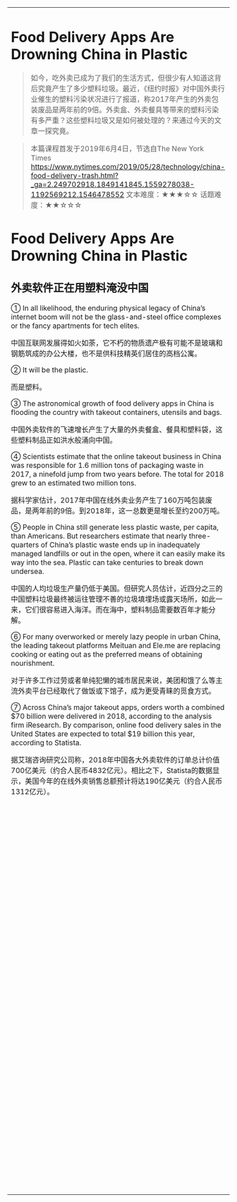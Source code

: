 <html>

<table>
    <tr>
        <td style="vertical-align:top;margin-top:0%;width: 45%">  

# Food Delivery Apps Are Drowning China in Plastic  

>如今，吃外卖已成为了我们的生活方式，但很少有人知道这背后究竟产生了多少塑料垃圾。最近，《纽约时报》对中国外卖行业催生的塑料污染状况进行了报道，称2017年产生的外卖包装废品是两年前的9倍。外卖盒、外卖餐具等带来的塑料污染有多严重？这些塑料垃圾又是如何被处理的？来通过今天的文章一探究竟。

>本篇课程首发于2019年6月4日，节选自The New York Times
https://www.nytimes.com/2019/05/28/technology/china-food-delivery-trash.html?_ga=2.249702918.1849141845.1559278038-1192569212.1546478552
文本难度：★★★☆☆
话题难度：★★☆☆☆

# Food Delivery Apps Are Drowning China in Plastic  
## 外卖软件正在用塑料淹没中国  

① In all likelihood, the enduring physical legacy of China’s internet boom will not be the glass-and-steel office complexes or the fancy apartments for tech elites.  

中国互联网发展得如火如荼，它不朽的物质遗产极有可能不是玻璃和钢筋筑成的办公大楼，也不是供科技精英们居住的高档公寓。  

② It will be the plastic.  

而是塑料。  

③ The astronomical growth of food delivery apps in China is flooding the country with takeout containers, utensils and bags.   

中国外卖软件的飞速增长产生了大量的外卖餐盒、餐具和塑料袋，这些塑料制品正如洪水般涌向中国。  

④ Scientists estimate that the online takeout business in China was responsible for 1.6 million tons of packaging waste in 2017, a ninefold jump from two years before. The total for 2018 grew to an estimated two million tons.  

据科学家估计，2017年中国在线外卖业务产生了160万吨包装废品，是两年前的9倍。到2018年，这一总数更是增长至约200万吨。  

⑤ People in China still generate less plastic waste, per capita, than Americans. But researchers estimate that nearly three-quarters of China’s plastic waste ends up in inadequately managed landfills or out in the open, where it can easily make its way into the sea. Plastic can take centuries to break down undersea.  

中国的人均垃圾生产量仍低于美国。但研究人员估计，近四分之三的中国塑料垃圾最终被运往管理不善的垃圾填埋场或露天场所，如此一来，它们很容易进入海洋。而在海中，塑料制品需要数百年才能分解。  

⑥ For many overworked or merely lazy people in urban China, the leading takeout platforms Meituan and Ele.me are replacing cooking or eating out as the preferred means of obtaining nourishment.   

对于许多工作过劳或者单纯犯懒的城市居民来说，美团和饿了么等主流外卖平台已经取代了做饭或下馆子，成为更受青睐的觅食方式。  

⑦ Across China’s major takeout apps, orders worth a combined $70 billion were delivered in 2018, according to the analysis firm iResearch. By comparison, online food delivery sales in the United States are expected to total $19 billion this year, according to Statista.  

据艾瑞咨询研究公司称，2018年中国各大外卖软件的订单总计价值700亿美元（约合人民币4832亿元）。相比之下，Statista的数据显示，美国今年的在线外卖销售总额预计将达190亿美元（约合人民币1312亿元）。  

 </td>
    <td style="vertical-align:top;margin-top:0%">

##  ▍生词好句
1. food delivery    
    送餐  

2. drown  /draʊn/   
    vt. 淹死，溺死  
    drown sth. 把……淹没，淹死  

3. in all likelihood    
    极有可能（相当于possibly, very likely）  

4. enduring  /ɪn'dʊrɪŋ, ɪn'dʒʊərɪŋ/   
    adj. 经久不衰的，历久弥坚的（long）  
    enduring appeal 持续的魅力  
    enduring hatred 不解的宿仇  

5. complex  /'kɒmpleks/   
    n. 办公大楼，综合大楼  

6. astronomical  /ˌæstrə'nɒmɪkəl/   
    adj. 极为巨大的，天文数字的  
    astronomical growth 飞速增长（比rapid growth更快）  

7. utensil  /juː'tensɪl/   
    n. 餐具  

8. ninefold  /'naɪnfəʊld/   
    adj. 九倍多的，九倍的  
    基数词+fold 几倍的  
    threefold 三倍的  
    fourfold 四倍的  

9. per capita    
    人均  

10. generate  /'dʒenəreɪt/  
    vt. 产生，制造  
    generate profits 产生利润  
    generate electricity 发电  
    generate plastic waste 制造塑料垃圾  

11. end up in some place    
    最终去到某地  
    I ended up in the college I dreamed of. 我最终去到了我梦想中的大学。  

12. make its way into...   
    进入......  
    make its way into mainstream 进入主流  

13. break down    
    分解，降解  

14. overworked  /ˌəʊvə'wɜːkt/   
    adj. 工作过劳的  

15. nourishment  /'nɜrɪʃmənt, 'nʌrɪʃmənt/   
    n. 食物；滋养品，营养品  
    obtain nourishment from the soil 从泥土中获取养分  

16. means  /miːnz/   
    n. 方法  

17. sth. worth + 价格    
    价值多少的东西  
    a piano worth 20 thousand dollars  
    价值20000美元的钢琴  
    a lesson worth 1000 yuan   
    价值1000 元的课  

18. by comparison    
    对比之下  
  </td>  
      </tr>
    </table>
</html>
